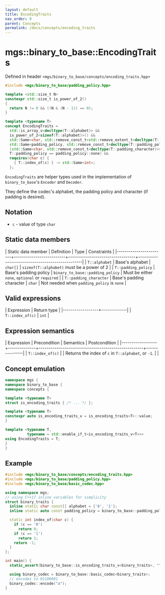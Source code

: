 ```yaml
---
layout: default
title: EncodingTraits
nav_order: 9
parent: Concepts
permalink: /docs/concepts/encoding_traits
---
```


# mgs::binary_to_base::EncodingTraits

Defined in header `<mgs/binary_to_base/concepts/encoding_traits.hpp>`

```cpp
#include <mgs/binary_to_base/padding_policy.hpp>

template <std::size_t N>
constexpr std::size_t is_power_of_2()
{
  return N != 0 && ((N & (N - 1)) == 0);
}

template <typename T>
concept EncodingTraits = 
  std::is_array_v<decltype(T::alphabet)> &&
  is_power_of_2<sizeof(T::alphabet)>() &&
  std::Same<char, std::remove_const_t<std::remove_extent_t<decltype(T::alphabet)>>> &&
  std::Same<padding_policy, std::remove_const_t<decltype(T::padding_policy)>> &&
  (std::Same<char, std::remove_const_t<decltype(T::padding_character)>> ||
  T::padding_policy == padding_policy::none) &&
  requires(char c) {
    { T::index_of(c) } -> std::Same<int>;
  };
```

`EncodingTraits` are helper types used in the implementation of `binary_to_base`'s `Encoder` and `Decoder`.

They define the codec's alphabet, the padding policy and character (if padding is desired).

## Notation

* `c` - value of type `char`

## Static data members

| Static data member     | Definition               | Type                             | Constraints                                     |
|------------------------+--------------------------+----------------------------------+-------------------------------------------------|
| `T::alphabet`          | Base's alphabet          | `char[]`                         | `sizeof(T::alphabet)` must be a power of 2      |
| `T::padding_policy`    | Base's padding policy    | `binary_to_base::padding_policy` | Must be either `none`, `optional` or `required` |
| `T::padding_character` | Base's padding character | `char`                           | Not needed when `padding_policy` is `none`      |

## Valid expressions

| Expression       | Return type |
|------------------+-------------|
| `T::index_of(c)` | `int`       |

## Expression semantics

| Expression       | Precondition | Semantics                                           | Postcondition |
|------------------+--------------+-----------------------------------------------------+---------------|
| `T::index_of(c)` |              | Returns the index of `c` in `T::alphabet`, or `-1`. |               |

## Concept emulation

```cpp
namespace mgs {
namespace binary_to_base {
namespace concepts {

template <typename T>
struct is_encoding_traits { /* ... */ };

template <typename T>
constexpr auto is_encoding_traits_v = is_encoding_traits<T>::value;
}

template <typename T,
          typename = std::enable_if_t<is_encoding_traits_v<T>>>
using EncodingTraits = T;
}
}
```

## Example

```cpp
#include <mgs/binary_to_base/concepts/encoding_traits.hpp>
#include <mgs/binary_to_base/padding_policy.hpp>
#include <mgs/binary_to_base/basic_codec.hpp>

using namespace mgs;
// using C++17 inline variables for simplicity
struct binary_traits {
  inline static char const[] alphabet = {'0', '1'};
  inline static auto const padding_policy = binary_to_base::padding_policy::none;

  static int index_of(char c) {
    if (c == '0')
      return 0;
    if (c == '1')
      return 1;
    return -1;
  }
};

int main() {
  static_assert(binary_to_base::is_encoding_traits_v<binary_traits>, "");

  using binary_codec = binary_to_base::basic_codec<binary_traits>;
  // encodes to 01100001
  binary_codec::encode("a");
}
```
